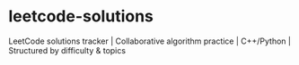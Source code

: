 # leetcode-solutions
LeetCode solutions tracker | Collaborative algorithm practice | C++/Python | Structured by difficulty &amp; topics
